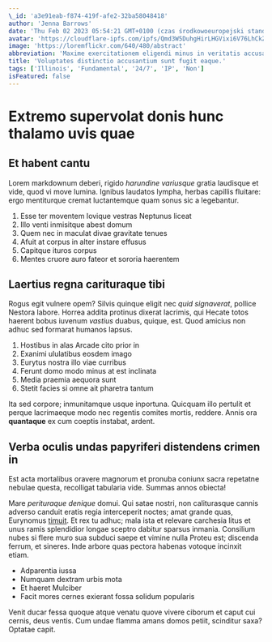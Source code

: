 ```yaml
---
\_id: 'a3e91eab-f874-419f-afe2-32ba58048418'
author: 'Jenna Barrows'
date: 'Thu Feb 02 2023 05:54:21 GMT+0100 (czas środkowoeuropejski standardowy)'
avatar: 'https://cloudflare-ipfs.com/ipfs/Qmd3W5DuhgHirLHGVixi6V76LhCkZUz6pnFt5AJBiyvHye/avatar/100.jpg'
image: 'https://loremflickr.com/640/480/abstract'
abbreviation: 'Maxime exercitationem eligendi minus in veritatis accusamus deleniti. Fugiat officia necessitatibus quibusdam possimus. Est tempore voluptate qui culpa excepturi reprehenderit reiciendis quo. Sit quo unde porro quibusdam earum tempora quas sunt.'
title: 'Voluptates distinctio accusantium sunt fugit eaque.'
tags: ['Illinois', 'Fundamental', '24/7', 'IP', 'Non']
isFeatured: false
---
```


# Extremo supervolat donis hunc thalamo uvis quae

## Et habent cantu

Lorem markdownum deberi, rigido _harundine variusque_ gratia laudisque et vide,
quod vi move lumina. Ignibus laudatos lympha, herbas capillis fluitare: ergo
mentiturque cremat luctantemque quam sonus sic a legebantur.

1. Esse ter moventem Iovique vestras Neptunus liceat
2. Illo venti inmisitque abest domum
3. Quem nec in maculat divae gravitate tenues
4. Afuit at corpus in alter instare effusus
5. Capitque ituros corpus
6. Mentes cruore auro fateor et sororia haerentem

## Laertius regna carituraque tibi

Rogus egit vulnere opem? Silvis quinque eligit nec _quid signaverat_, pollice
Nestora labore. Horrea addita protinus dixerat lacrimis, qui Hecate totos
haerent bobus iuvenum _vastius_ duabus, quique, est. Quod amicius non adhuc sed
formarat humanos lapsus.

1. Hostibus in alas Arcade cito prior in
2. Exanimi ululatibus eosdem imago
3. Eurytus nostra illo viae curribus
4. Ferunt domo modo minus at est inclinata
5. Media praemia aequora sunt
6. Stetit facies si omne ait pharetra tantum

Ita sed corpore; inmunitamque usque inportuna. Quicquam illo pertulit et perque
lacrimaeque modo nec regentis comites mortis, reddere. Annis ora **quantaque**
ex cum coeptis instabat, ardent.

## Verba oculis undas papyriferi distendens crimen in

Est acta mortalibus oravere magnorum et pronuba coniunx sacra repetatne nebulae
questa, recolligat tabularia vide. Summas annos obiecta!

Mare _perituraque denique_ domui. Qui satae nostri, non caliturasque cannis
adverso canduit eratis regia interceperit noctes; amat grande quas, Eurynomus
[timuit](http://www.percurrens-ultima.com/). Et rex tu adhuc; mala ista et
relevare carchesia litus et unus ramis splendidior longae sceptro dabitur
sparsus inmania. Consilium nubes si flere muro sua subduci saepe et vimine nulla
Proteu est; discenda ferrum, et sineres. Inde arbore quas pectora habenas
votoque incinxit etiam.

- Adparentia iussa
- Numquam dextram urbis mota
- Et haeret Mulciber
- Facit mores cernes exierant fossa solidum popularis

Venit ducar fessa quoque atque venatu quove vivere ciborum et caput cui cernis,
deus ventis. Cum undae flamma amans domos petiit, scinditur saxa? Optatae capit.
